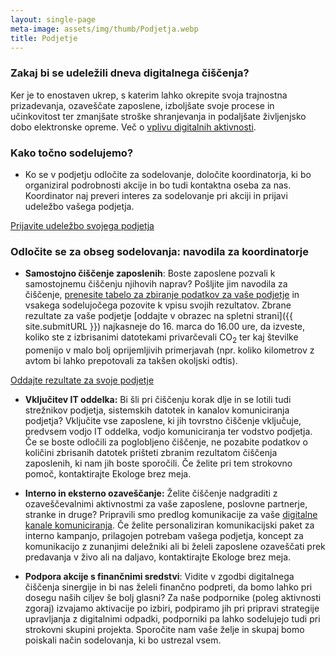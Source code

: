 ```yaml
---
layout: single-page
meta-image: assets/img/thumb/Podjetja.webp
title: Podjetje
---
```


### Zakaj bi se udeležili dneva digitalnega čiščenja?
Ker je to enostaven ukrep, s katerim lahko okrepite svoja trajnostna prizadevanja, ozaveščate zaposlene, izboljšate svoje procese in učinkovitost ter zmanjšate stroške shranjevanja in podaljšate življenjsko dobo elektronske opreme. Več o [vplivu digitalnih aktivnosti](o-akciji.html).

### Kako točno sodelujemo?
- Ko se v podjetju odločite za sodelovanje, določite koordinatorja, ki bo organiziral podrobnosti akcije in bo tudi kontaktna oseba za nas. Koordinator naj preveri interes za sodelovanje pri akciji in prijavi udeležbo vašega podjetja. 

<a class="button" href="https://docs.google.com/forms/d/e/1FAIpQLSfiXjBaKTUFIcxyFzyItF_W5thrnq_cFoCVBJF72FZeEIkLiQ/viewform">Prijavite udeležbo svojega podjetja</a>

### Odločite se za obseg sodelovanja: navodila za koordinatorje
- **Samostojno čiščenje zaposlenih**: Boste zaposlene pozvali k samostojnemu čiščenju njihovih naprav? Pošljite jim navodila za čiščenje, <a href="https://docs.google.com/spreadsheets/d/1QiAlI4AaGp24_rOKqpIe1AJVLWCjUqn0M_M3Ng7uquY/edit#gid=0" target="_blank" rel="noopener">prenesite tabelo za zbiranje podatkov za vaše podjetje</a> in vsakega sodelujočega pozovite k vpisu svojih rezultatov. Zbrane rezultate za vaše podjetje [oddajte v obrazec na spletni strani]({{ site.submitURL }}) najkasneje do 16. marca do 16.00 ure, da izveste, koliko ste z izbrisanimi  datotekami privarčevali  CO<sub>2</sub> ter kaj številke pomenijo v malo bolj oprijemljivih primerjavah (npr. koliko kilometrov z avtom bi lahko prepotovali za takšen okoljski odtis).

<a class="button" href="{{ site.submitURL }}">Oddajte rezultate za svoje podjetje</a>

- **Vključitev IT oddelka:** Bi šli pri čiščenju korak dlje in se lotili tudi strežnikov podjetja, sistemskih datotek in kanalov komuniciranja podjetja? Vključite vse zaposlene, ki jih tovrstno čiščenje vključuje, predvsem vodjo IT oddelka, vodjo komuniciranja ter vodstvo podjetja. Če se boste odločili za poglobljeno čiščenje, ne pozabite podatkov o količini zbrisanih datotek prišteti zbranim rezultatom čiščenja zaposlenih, ki nam jih boste sporočili. Če želite pri tem strokovno pomoč, kontaktirajte Ekologe brez meja.
  
- **Interno in eksterno ozaveščanje:** Želite čiščenje nadgraditi z ozaveščevalnimi aktivnostmi za vaše zaposlene, poslovne partnerje, stranke in druge? Pripravili smo predlog komunikacije za vaše <a href="https://docs.google.com/spreadsheets/d/1v25yggszoY1FQ26QoC93yvLMM5yup816TiR9873DRhE/edit" target="_blank" rel="noopener">digitalne kanale komuniciranja</a>. Če želite personaliziran komunikacijski paket za interno kampanjo, prilagojen potrebam vašega podjetja, koncept za komunikacijo z zunanjimi deležniki ali bi želeli zaposlene ozaveščati prek predavanja v živo ali na daljavo, kontaktirajte Ekologe brez meja.
  
- **Podpora akcije s finančnimi sredstvi**: Vidite v zgodbi digitalnega čiščenja sinergije in bi nas želeli finančno podpreti, da bomo lahko pri dosegu naših ciljev še bolj glasni? Za naše podpornike (poleg aktivnosti zgoraj) izvajamo aktivacije po izbiri, podpiramo jih pri pripravi strategije upravljanja z digitalnimi odpadki, podporniki pa lahko sodelujejo tudi pri strokovni skupini projekta. Sporočite nam vaše želje in skupaj bomo poiskali način sodelovanja, ki bo ustrezal vsem.
